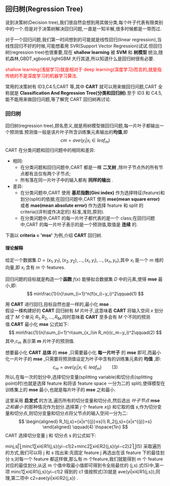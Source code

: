 ## 回归树(Regression Tree)

说到决策树(Decision tree),我们很自然会想到用其做分类,每个叶子代表有限类别中的一个.但是对于决策树解决回归问题,一直是一知半解,很多时候都是一带而过.

对于一个回归问题,我们第一时间想到的可能就是线性回归(linear regression),当线性回归不好的时候,可能想着用 SVR(Support Vector Regression)试试.但回归树(regression tree)也很重要,现在 **shallow learning** 被 **SVM** 和 **树模型** 统治,随机森林,GBDT,xgboost,lightGBM 大行其道,所以知道什么是回归树很有必要.

<font color=red>shallow learning(浅层学习)就是相对于 deep learning(深度学习)而言的,就是指传统的不是深度学习的机器学习算法.</font>

常用的决策树有 ID3,C4.5,CART 等,其中 **CART** 就可以用来做回归问题,CART 全称就是 **Classification And Regression Tree(分类和回归树)**.至于 ID3 和 C4.5,能不能用来做回归问题,等了解完 CART 回归树再讨论.

### 回归树
回归树(regression tree),顾名思义,就是用树模型做回归问题,每一片叶子都输出一个预测值.预测值一般是该片叶子所含训练集元素输出的**均值**,即 
$$
    cm=ave(y_i|x_i\in leaf_m) 
$$
CART 在分类问题和回归问题中的相同和差异:

* 相同:
  * 在分类问题和回归问题中,CART 都是一棵 **二叉树** ,除叶子节点外的所有节点都有且仅有两个子节点;
  * 所有落在同一片叶子中的输入都有 **同样的输出** .
* 差异:
  * 在分类问题中,CART 使用 **基尼指数(Gini index)** 作为选择特征(feature)和划分(split)的依据;在回归问题中,CART 使用 **mse(mean square error)** 或者 **mae(mean absolute error)** 作为选择 feature 和 split 的 criteria((评判或作决定的) 标准,准则,原则).
  * 在分类问题中,CART 的每一片叶子都代表的是一个 class;在回归问题中,CART 的每一片叶子表示的是一个预测值,取值是 **连续** 的.

下面以 **criteria = 'mse'** 为例,介绍 **CART** 回归树.

#### 理论解释
给定一个数据集 $D={(x_1,y_1),(x_2,y_2),...,(x_i,y_i),...,(x_n,y_n)}$,其中 $x_i$ 是一个 $m$ 维的向量,即 $x_i$ 含有 $m$ 个 features.

回归问题的目标就是构造一个**函数** $f(x)$ 能够拟合数据集 $D$ 中的元素,使得 **mse** 最小,即:
$$
    min\frac{1}{n}\sum_{i=1}^n(f(x_i)−y_i)^2\qquad(1)
$$

用 **CART** 进行回归,目标自然也是一样的,最小化 **mse** .  
假设一棵构建好的 **CART** 回归树有 $M$ 片叶子,这意味着 **CART** 将输入空间 $x$ 划分成了 $M$ 个单元 $R_1,R_2,...,R_M$,同时意味着 **CART** 至多会有 $M$ 个不同的预测值.**CART** 最小化 **mse** 公式如下:
$$
    min\frac{1}{n}\sum_{i=1}^n\sum_{x_i\in R_m}(c_m−y_i)^2\qquad(2)
$$
其中,$c_m$ 表示第 **m** 片叶子的预测值.

想要最小化 **CART** **总体** 的 **mse** ,只需要最小化 **每一片叶子** 的 **mse** 即可,而最小化一片叶子的 **mse** ,只需要将预测值设定为叶子中含有的训练集元素的 **均值** ,即:
$$
        c_m=ave(y_i|x_i\in leaf_m)\qquad(3) 
$$
所以,在每一次的划分中,选择切分变量(splitting variable)和切分点(splitting point)时(也就是选择 feature 和将该 feature space 一分为二的 split),使得模型在训练集上的 **mse** 最小,也就是每片叶子的 **mse** 之和最小.

这里采用 **启发式** 的方法,遍历所有的切分变量和切分点,然后选出 *叶子节点* **mse** *之和最小* 的那种情况作为划分.选择第 $j$ 个 feature $x(j)$ 和它取的值 $s$,作为切分变量和切分点,则切分变量和切分点将父节点的输入空间一分为二:
$$
    \begin{aligned}
        R_1{j,s}={x|x^{(j)}≤s}\\
        R_2{j,s}={x|x^{(j)}>s}
    \end{aligned}
    \qquad(4)
    \hspace{1in}
$$
CART 选择切分变量 j 和 切分点 s 的公式如下:

minj,s⎡⎣minc1∑xi∈R1{j,s}(yi−c1)2+minc2∑xi∈R2{j,s}(yi−c2)2⎤⎦(5)
采取遍历的方式,我们可以将 j 和 s 找出来:先固定 feature j 再选出在该 feature 下的最佳划分 s;对每一个 feature 都这样做,那么有 m 个feature,我们就能得到 m 个 feature 对应的最佳划分,从这 m 个值中取最小值即可得到令全局最优的 (j,s).式(5)中,第一项 minc1∑xi∈R1{j,s}(yi−c1)2 得到的 c1 值按照式(3)就是 ave(yi|xi∈R1{j,s}),同理,第二项中 c2=ave(yi|xi∈R2{j,s}) .


